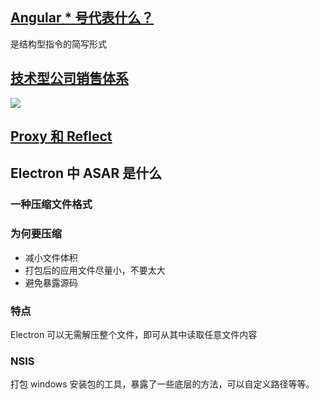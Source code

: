 ## [Angular * 号代表什么？](https://stackoverflow.com/questions/40078189/angular-why-asterisk)
是结构型指令的简写形式

## [技术型公司销售体系](https://mp.weixin.qq.com/s?__biz=MjM5MzE3NzE1OA==&mid=2247498162&idx=1&sn=038738f34a98808fa7bd5065c35e46c2&chksm=a699b29b91ee3b8d3f0ebe9656e8b45ad64f3c31f438ba4fb6c8a0993ad981d93785b1869055&mpshare=1&scene=1&srcid=12109lYwsbfeCngwcIFiSgDr&sharer_sharetime=1639288325755&sharer_shareid=703dda51c230f59ac9e88b0f0dad80b0&version=3.1.19.90358&platform=mac#rd)
![](https://mmbiz.qpic.cn/mmbiz_png/ZWP8krvKWzN8ZqfkC3MBOX2MvINvCCgbWQVt7S7YkmG2UciblXf9MqjaQKuZobE7fLHgAWficxRoDfPGibDGjIqmw/640?wx_fmt=png&tp=webp&wxfrom=5&wx_lazy=1&wx_co=1)

## [Proxy 和 Reflect](https://zh.javascript.info/proxy)

## Electron 中 ASAR 是什么
### 一种压缩文件格式

### 为何要压缩
* 减小文件体积
* 打包后的应用文件尽量小，不要太大
* 避免暴露源码
### 特点
Electron 可以无需解压整个文件，即可从其中读取任意文件内容

### NSIS
打包 windows 安装包的工具，暴露了一些底层的方法，可以自定义路径等等。